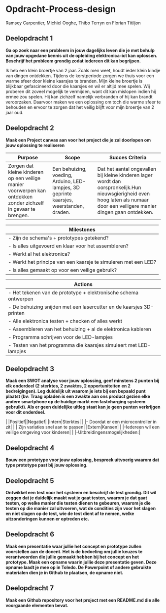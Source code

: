 # Opdracht-Process-design
Ramsey Carpentier, Michiel Ooghe, Thibo Terryn en  Florian Titiljon

## Deelopdracht 1
**Ga op zoek naar een probleem in jouw dagelijks leven die je met behulp van jouw opgedane kennis uit de opleiding elektronica-ict kan oplossen. Beschrijf het probleem grondig zodat iedereen dit kan begrijpen.**

Ik heb een klein broertje van 2 jaar. Zoals men weet, houdt ieder klein kindje van dingen ontdekken. 
Tijdens de kerstperiode zorgen we thuis voor een warme sfeer door kleine kaarsjes te branden. 
Mijn kleine broertje is blijkbaar gefascineerd door die kaarsjes en wil er altijd mee spelen. 
Wij proberen dit zoveel mogelijk te vermijden, want dit kan mislopen indien hij ermee zou spelen.
Hij kan zichzelf namelijk verbranden of hij kan brandt veroorzaken.
Daarvoor maken we een oplossing om toch die warme sfeer te behouden en ervoor te zorgen dat het veilig blijft voor mijn broertje van 2 jaar oud.

## Deelopdracht 2
**Maak een Project canvas aan voor het project die je zal doorlopen om jouw oplossing te realiseren**

| Purpose                                                                                                        | Scope                                                                                   | Succes Criteria                                               |
|----------------------------------------------------------------------------------------------------------------|-----------------------------------------------------------------------------------------|---------------------------------------------------------------|
| Zorgen dat kleine kinderen op een veilige manier voorwerpen kan ontdekken zonder zichzelf in gevaar te brengen.| Een behuizing, voeding, Arduino, LED-lampjes, 3D geprinte kaarsjes, weerstanden, draden.| Dat het aantal ongevallen bij kleine kinderen lager wordt dan oorspronkelijk.Hun nieuwsgierigheid even hoog laten als numaar door een veiligere manier dingen gaan ontdekken.|

| Milestones                                                            |
|-----------------------------------------------------------------------|
|- Zijn de schema's + prototypes getekend?                              |
|- Is alles uitgevoerd en klaar voor het assembleren?                   |
|- Werkt al het elektronica?                                            |
|- Werkt het principe van een kaarsje te simuleren met een LED?         |
|- Is alles gemaakt op voor een veilige gebruik?                        |


|Actions                                                                  |
|-------------------------------------------------------------------------|
|- Het tekenen van de prototype + elektronische schema ontwerpen          |
|- De behuizing snijden met een lasercutter en de kaarsjes 3D-printen     |
|- Alle elektronica testen + checken of alles werkt                       |
|- Assembleren van het behuizing + al de elektronica kableren             |
|- Programma schrijven voor de LED-lampjes                                |
|- Testen van het programma die kaarsjes simuleert met LED-lampjes        |

## Deelopdracht 3
**Maak een SWOT analyse voor jouw oplossing, geef minstens 2 punten bij elk onderdeel (2 sterktes, 2 zwaktes, 2 opportuniteiten en 2 bedreigingen). Leg duidelijk uit waarom je iets bij een bepaald punt plaatst (bv: Traag opladen is een zwakte aan ons product gezien elke andere smartphone op de huidige markt een fastcharging systeem gebruikt). Als er geen duidelijke uitleg staat kan je geen punten verkrijgen voor dit onderdeel.**

|      |Positief||Negatief|
|Intern|Sterktes|
|      |- Doordat er een microcontroller in zit|
|      | Zijn variaties snel aan te passen|
|Extern|Kansen|
|      |-Iedereen wil een veilige omgeving voor kinderen|
|      |-Uitbreidingensmogelijkheden:|

## Deelopdracht 4
**Bouw een prototype voor jouw oplossing, bespreek uitvoerig waarom dat type prototype past bij jouw oplossing.**

## Deelopdracht 5
**Ontwikkel een test voor het systeem en beschrijf de test grondig. Dit wil zeggen dat je duidelijk maakt wat je gaat testen, waarom je dat gaat testen, op welke manier die testen dienen te gebeuren, waarom je die testen op die manier zal uitvoeren, wat de condities zijn voor het slagen en niet slagen op de test, wie de test dient af te nemen, welke uitzonderingen kunnen er optreden etc.**

## Deelopdracht 6
**Maak een presentatie waar jullie het concept en prototype zullen voorstellen aan de docent. Het is de bedoeling om jullie keuzes te verantwoorden die jullie gemaakt hebben bij het concept en het prototype. Maak een opname waarin jullie deze presentatie geven. Deze opname laadt je mee op in Toledo. De Powerpoint of andere gebruikte materialen dien je in Github te plaatsen, de opname niet.**

## Deelopdracht 7
**Maak een Github repository voor het project met een README.md die alle voorgaande elementen bevat.**



